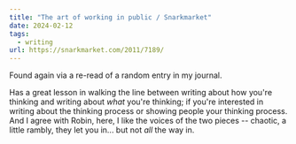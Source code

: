 ```yaml
---
title: "The art of working in public / Snarkmarket"
date: 2024-02-12
tags:
  - writing
url: https://snarkmarket.com/2011/7189/
---
```


Found again via a re-read of a random entry in my journal.

Has a great lesson in walking the line between writing about how you're thinking and writing about *what* you're thinking; if you're interested in writing about the thinking process or showing people your thinking process. And I agree with Robin, here, I like the voices of the two pieces -- chaotic, a little rambly, they let you in... but not *all* the way in.